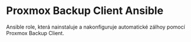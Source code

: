 # Proxmox Backup Client Ansible

Ansible role, která nainstaluje a nakonfiguruje automatické zálhoy pomocí Proxmox Backup Client.
